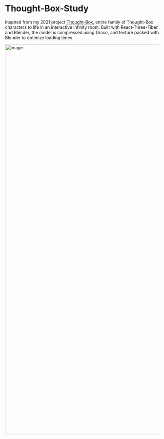 # Thought-Box-Study
Inspired from my 2021 project [Thought-Box](https://vimeo.com/657286422), entire family of Thought-Box characters to life in an interactive infinity room. Built with React-Three-Fiber and Blender, the model is compressed using Draco, and texture packed with Blender to optimize loading times.

<img width="1277" alt="image" src="https://github.com/eulphean/Thought-Box-Study/assets/4178424/47824c8f-c4b1-4259-8425-549949cc19b3">
